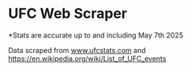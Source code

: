 # UFC Web Scraper
*Stats are accurate up to and including May 7th 2025

Data scraped from www.ufcstats.com and https://en.wikipedia.org/wiki/List_of_UFC_events
